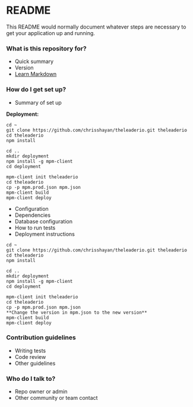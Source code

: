 # README #

This README would normally document whatever steps are necessary to get your application up and running.

### What is this repository for? ###

* Quick summary
* Version
* [Learn Markdown](https://bitbucket.org/tutorials/markdowndemo)

### How do I get set up? ###

* Summary of set up

**Deployment:**
```
cd ~
git clone https://github.com/chrisshayan/theleaderio.git theleaderio
cd theleaderio
npm install

cd ..
mkdir deployment
npm install -g mpm-client
cd deployment

mpm-client init theleaderio
cd theleaderio
cp -p mpm.prod.json mpm.json
mpm-client build
mpm-client deploy
```
* Configuration
* Dependencies
* Database configuration
* How to run tests
* Deployment instructions
```
cd ~
git clone https://github.com/chrisshayan/theleaderio.git theleaderio
cd theleaderio
npm install

cd ..
mkdir deployment
npm install -g mpm-client
cd deployment

mpm-client init theleaderio
cd theleaderio
cp -p mpm.prod.json mpm.json
**Change the version in mpm.json to the new version**
mpm-client build
mpm-client deploy
```

### Contribution guidelines ###

* Writing tests
* Code review
* Other guidelines

### Who do I talk to? ###

* Repo owner or admin
* Other community or team contact
